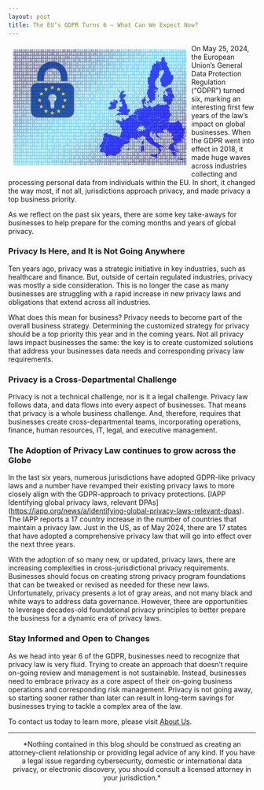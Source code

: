 ```yaml
---
layout: post
title: The EU’s GDPR Turns 6 – What Can We Expect Now?
---
```

<img style="float: left; max-width:70%; height:auto; margin:10px; " src="/images/gdpr-3518254_1280.jpg">

On May 25, 2024, the European Union’s General Data Protection Regulation (“GDPR”) turned six, marking an interesting first few years of the law’s impact on global businesses. When the GDPR went into effect in 2018, it made huge waves across industries collecting and processing personal data from individuals within the EU. In short, it changed the way most, if not all, jurisdictions approach privacy, and made privacy a top business priority. 

As we reflect on the past six years, there are some key take-aways for businesses to help prepare for the coming months and years of global privacy.

### Privacy Is Here, and It is Not Going Anywhere
Ten years ago, privacy was a strategic initiative in key industries, such as healthcare and finance. But, outside of certain regulated industries, privacy was mostly a side consideration. This is no longer the case as many businesses are struggling with a rapid increase in new privacy laws and obligations that extend across all industries. 

What does this mean for business? Privacy needs to become part of the overall business strategy. Determining the customized strategy for privacy should be a top priority this year and in the coming years. Not all privacy laws impact businesses the same: the key is to create customized solutions that address your businesses data needs and corresponding privacy law requirements. 
### Privacy is a Cross-Departmental Challenge
Privacy is not a technical challenge, nor is it a legal challenge. Privacy law follows data, and data flows into every aspect of businesses. That means that privacy is a whole business challenge. And, therefore, requires that businesses create cross-departmental teams, incorporating operations, finance, human resources, IT, legal, and executive management. 
### The Adoption of Privacy Law continues to grow across the Globe 
In the last six years, numerous jurisdictions have adopted GDPR-like privacy laws and a number have revamped their existing privacy laws to more closely align with the GDPR-approach to privacy protections. [IAPP Identifying global privacy laws, relevant DPAs] (https://iapp.org/news/a/identifying-global-privacy-laws-relevant-dpas). The IAPP reports a 17 country increase in the number of countries that maintain a privacy law. Just in the US, as of May 2024, there are 17 states that have adopted a comprehensive privacy law that will go into effect over the next three years. 

With the adoption of so many new, or updated, privacy laws, there are increasing complexities in cross-jurisdictional privacy requirements. Businesses should focus on creating strong privacy program foundations that can be tweaked or revised as needed for these new laws. Unfortunately, privacy presents a lot of gray areas, and not many black and white ways to address data governance. However, there are opportunities to leverage decades-old foundational privacy principles to better prepare the business for a dynamic era of privacy laws. 
### Stay Informed and Open to Changes

As we head into year 6 of the GDPR, businesses need to recognize that privacy law is very fluid. Trying to create an approach that doesn’t require on-going review and management is not sustainable. Instead, businesses need to embrace privacy as a core aspect of their on-going business operations and corresponding risk management. Privacy is not going away, so starting sooner rather than later can result in long-term savings for businesses trying to tackle a complex area of the law. 

To contact us today to learn more, please visit [About Us](https://jordanfischerlaw.com/aboutus/). 

* * * * * *
<div align="center"> *Nothing contained in this blog should be construed as creating an attorney-client relationship or providing legal advice of any kind. If you have a legal issue regarding cybersecurity, domestic or international data privacy, or electronic discovery, you should consult a licensed attorney in your jurisdiction.*


